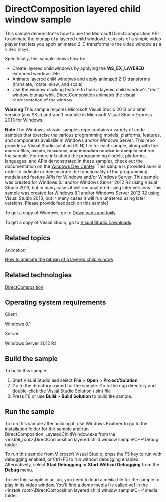 DirectComposition layered child window sample
=============================================

This sample demonstrates how to use the Microsoft DirectComposition API to animate the bitmap of a layered child window.It consists of a simple video player that lets you apply animated 2-D transforms to the video window as a video plays.

Specifically, this sample shows how to:

-   Create layered child windows by applying the **WS\_EX\_LAYERED** extended window style
-   Animate layered child windows and apply animated 2-D transforms (translate, rotate, skew, and scale)
-   Use the window cloaking feature to hide a layered child window's "real" window bitmap while DirectComposition animates the visual representation of the window

**Warning**  This sample requires Microsoft Visual Studio 2013 or a later version (any SKU) and won't compile in Microsoft Visual Studio Express 2013 for Windows.

**Note**  The Windows-classic-samples repo contains a variety of code samples that exercise the various programming models, platforms, features, and components available in Windows and/or Windows Server. This repo provides a Visual Studio solution (SLN) file for each sample, along with the source files, assets, resources, and metadata needed to compile and run the sample. For more info about the programming models, platforms, languages, and APIs demonstrated in these samples, check out the documentation on the [Windows Dev Center](https://dev.windows.com). This sample is provided as-is in order to indicate or demonstrate the functionality of the programming models and feature APIs for Windows and/or Windows Server. This sample was created for Windows 8.1 and/or Windows Server 2012 R2 using Visual Studio 2013, but in many cases it will run unaltered using later versions. This sample was created for Windows 8.1 and/or Windows Server 2012 R2 using Visual Studio 2013, but in many cases it will run unaltered using later versions. Please provide feedback on this sample!

To get a copy of Windows, go to [Downloads and tools](http://go.microsoft.com/fwlink/p/?linkid=301696).

To get a copy of Visual Studio, go to [Visual Studio Downloads](http://go.microsoft.com/fwlink/p/?linkid=301697).

Related topics
--------------

[Animation](http://msdn.microsoft.com/en-us/library/windows/desktop/hh437348)

[How to animate the bitmap of a layered child window](http://msdn.microsoft.com/en-us/library/windows/desktop/hh437378)

Related technologies
--------------------

[DirectComposition](http://msdn.microsoft.com/en-us/library/windows/desktop/hh437371)

Operating system requirements
-----------------------------

Client

Windows 8.1

Server

Windows Server 2012 R2

Build the sample
----------------

To build this sample:

1.  Start Visual Studio and select **File** \> **Open** \> **Project/Solution**.
2.  Go to the directory named for the sample. Go to the cpp directory and double-click the Visual Studio Solution (.sln) file.
3.  Press F6 or use **Build** \> **Build Solution** to build the sample.

Run the sample
--------------

To run this sample after building it, use Windows Explorer to go to the installation folder for this sample and run DirectComposition\_LayeredChildWindow.exe from the *\<install\_root\>*\\DirectComposition layered child window sample\\C++\\Debug folder.

To run this sample from Microsoft Visual Studio, press the F5 key to run with debugging enabled, or Ctrl+F5 to run without debugging enabled. Alternatively, select **Start Debugging** or **Start Without Debugging** from the **Debug** menu.

To see this sample in action, you need to load a media file for the sample to play in its video window. You'll find a demo media file called vc1 in the *\<install\_root\>*\\DirectComposition layered child window sample\\C++\\media folder.

